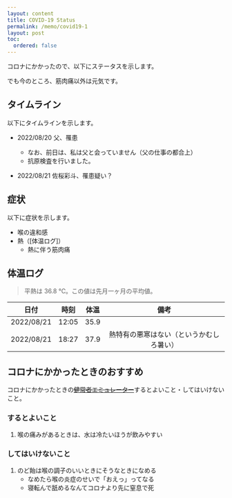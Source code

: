 ```yaml
---
layout: content
title: COVID-19 Status
permalink: /memo/covid19-1
layout: post
toc:
  ordered: false
---
```


コロナにかかったので、以下にステータスを示します。

でも今のところ、筋肉痛以外は元気です。

## タイムライン

以下にタイムラインを示します。

- 2022/08/20 父、罹患
  - なお、前日は、私は父と会っていません（父の仕事の都合上）
  - 抗原検査を行いました。

- 2022/08/21 佐桜彩斗、罹患疑い？

## 症状

以下に症状を示します。

- 喉の違和感
- 熱（[体温ログ]）
    - 熱に伴う筋肉痛

## 体温ログ

> 平熱は 36.8 ℃。この値は先月一ヶ月の平均値。

|日付|時刻|体温|備考|
|:-:|:-:|:-:|:-:|
|2022/08/21|12:05|35.9||
|2022/08/21|18:27|37.9|熱特有の悪寒はない（というかむしろ暑い）|


## コロナにかかったときのおすすめ

コロナにかかったときの~~[健常者エミュレーター](https://healthy-person-emulator.memo.wiki/)~~するとよいこと・してはいけないこと。

### するとよいこと

1. 喉の痛みがあるときは、水は冷たいほうが飲みやすい

### してはいけないこと

1. のど飴は喉の調子のいいときにそうなときになめる
    - なめたら喉の炎症のせいで「おえっ」ってなる
    - 寝転んで舐めるなんてコロナより先に窒息で死